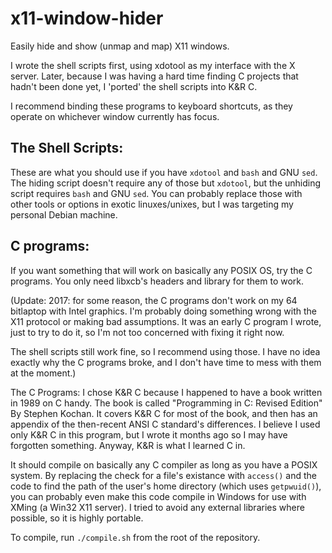 # x11-window-hider
Easily hide and show (unmap and map) X11 windows.

I wrote the shell scripts first, using xdotool as my interface with the
X server. Later, because I was having a hard time finding C projects that
hadn't been done yet, I 'ported' the shell scripts into K&R C.

I recommend binding these programs to keyboard shortcuts, as they operate on
whichever window currently has focus.

## The Shell Scripts:
These are what you should use if you have `xdotool` and `bash` and GNU `sed`.
The hiding script doesn't require any of those but `xdotool`, but the unhiding
script requires `bash` and GNU `sed`. You can probably replace those with other
tools or options in exotic linuxes/unixes, but I was targeting my personal
Debian machine.


## C programs:
If you want something that will work on basically any POSIX OS, try the C
programs. You only need libxcb's headers and library for them to work.

(Update: 2017: for some reason, the C programs don't work on my 64 bitlaptop
with Intel graphics. I'm probably doing something wrong with the X11 protocol
or making bad assumptions. It was an early C program I wrote, just to try to
do it, so I'm not too concerned with fixing it right now.

The shell scripts still work fine, so I recommend using those. I have no
idea exactly why the C programs broke, and I don't have time to mess with them
at the moment.)

The C Programs:
I chose K&R C because I happened to have a book written in 1989 on C
handy. The book is called "Programming in C: Revised Edition" By
Stephen Kochan. It covers K&R C for most of the book, and then has
an appendix of the then-recent ANSI C standard's differences. I
believe I used only K&R C in this program, but I wrote it months ago
so I may have forgotten something. Anyway, K&R is what I learned C
in.

It should compile on basically any C compiler as long as you
have a POSIX system. By replacing the check for a file's existance
with `access()` and the code to find the path of the user's home directory
(which uses `getpwuid()`), you can probably even make this code compile in
Windows for use with XMing (a Win32 X11 server). I tried to avoid any
external libraries where possible, so it is highly portable.

To compile, run `./compile.sh` from the root of the repository.

